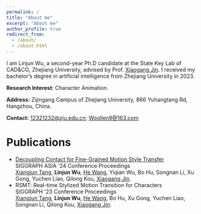 ```yaml
---
permalink: /
title: "About me"
excerpt: "About me"
author_profile: true
redirect_from: 
  - /about/
  - /about.html
---
```


I am Linjun Wu, a second-year Ph.D candidate at the State Key Lab of CAD&CG, Zhejiang University, advised by Prof. [Xiaogang Jin](http://www.cad.zju.edu.cn/home/jin). I received my bachelor’s degree in artificial intelligence from Zhejiang University in 2023.

**Research Interest**: Character Animation.

**Address:** Zijingang Campus of Zhejiang University, 866 Yuhangtang Rd, Hangzhou, China.

**Contact:** 12321232@zju.edu.cn; Woollen9@163.com

Publications
======
- [Decoupling Contact for Fine-Grained Motion Style Transfer](http://www.cad.zju.edu.cn/home/jin/SigA20241/Decoupling_Contact.htm) <br>
  SIGGRAPH ASIA '24 Conference Proceedings <br>
  [Xiangjun Tang](https://yuyujunjun.github.io/), **Linjun Wu**, [He Wang](http://drhewang.com/), Yiqian Wu, Bo Hu, Songnan Li, Xu Gong, Yuchen Liao, Qilong Kou, [Xiaogang Jin](http://www.cad.zju.edu.cn/home/jin/).
- RSMT: Real-time Stylized Motion Transition for Characters <br>
  SIGGRAPH '23 Conference Proceedings <br>
  [Xiangjun Tang](https://yuyujunjun.github.io/), **Linjun Wu**, [He Wang](http://drhewang.com/), Bo Hu, Xu Gong, Yuchen Liao, Songnan Li, Qilong Kou, [Xiaogang Jin](http://www.cad.zju.edu.cn/home/jin/).